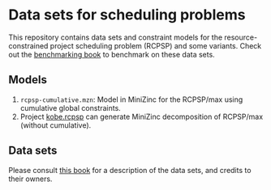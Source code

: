 # Data sets for scheduling problems

This repository contains data sets and constraint models for the resource-constrained project scheduling problem (RCPSP) and some variants.
Check out the [benchmarking book](https://ptal.github.io/benchmarking.html) to benchmark on these data sets.

## Models

1. `rcpsp-cumulative.mzn`: Model in MiniZinc for the RCPSP/max using cumulative global constraints.
2. Project [kobe.rcpsp](https://github.com/ptal/kobe) can generate MiniZinc decomposition of RCPSP/max (without cumulative).

## Data sets

Please consult [this book](https://ptal.github.io/scheduling-data.html) for a description of the data sets, and credits to their owners.
